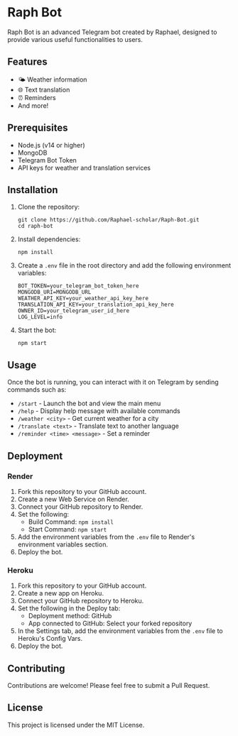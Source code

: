 # Raph Bot

Raph Bot is an advanced Telegram bot created by Raphael, designed to provide various useful functionalities to users.

## Features

- 🌤 Weather information
- 🌐 Text translation
- ⏰ Reminders
- And more!

## Prerequisites

- Node.js (v14 or higher)
- MongoDB
- Telegram Bot Token
- API keys for weather and translation services

## Installation

1. Clone the repository:
   ```
   git clone https://github.com/Raphael-scholar/Raph-Bot.git
   cd raph-bot
   ```

2. Install dependencies:
   ```
   npm install
   ```

3. Create a `.env` file in the root directory and add the following environment variables:
   ```
   BOT_TOKEN=your_telegram_bot_token_here
   MONGODB_URI=MONGODB_URL
   WEATHER_API_KEY=your_weather_api_key_here
   TRANSLATION_API_KEY=your_translation_api_key_here
   OWNER_ID=your_telegram_user_id_here
   LOG_LEVEL=info
   ```

4. Start the bot:
   ```
   npm start
   ```

## Usage

Once the bot is running, you can interact with it on Telegram by sending commands such as:

- `/start` - Launch the bot and view the main menu
- `/help` - Display help message with available commands
- `/weather <city>` - Get current weather for a city
- `/translate <text>` - Translate text to another language
- `/reminder <time> <message>` - Set a reminder

## Deployment

### Render

1. Fork this repository to your GitHub account.
2. Create a new Web Service on Render.
3. Connect your GitHub repository to Render.
4. Set the following:
   - Build Command: `npm install`
   - Start Command: `npm start`
5. Add the environment variables from the `.env` file to Render's environment variables section.
6. Deploy the bot.

### Heroku

1. Fork this repository to your GitHub account.
2. Create a new app on Heroku.
3. Connect your GitHub repository to Heroku.
4. Set the following in the Deploy tab:
   - Deployment method: GitHub
   - App connected to GitHub: Select your forked repository
5. In the Settings tab, add the environment variables from the `.env` file to Heroku's Config Vars.
6. Deploy the bot.

## Contributing

Contributions are welcome! Please feel free to submit a Pull Request.

## License

This project is licensed under the MIT License.
